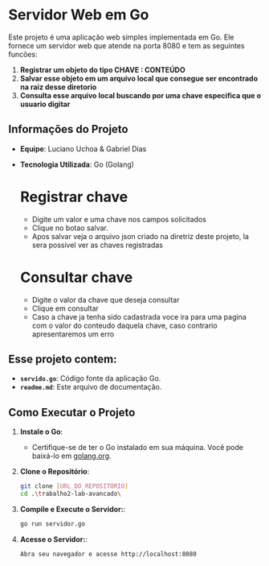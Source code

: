# Servidor Web em Go

Este projeto é uma aplicação web simples implementada em Go. Ele fornece um servidor web que atende na porta 8080 e tem as seguintes funcões:

1. **Registrar um objeto do tipo CHAVE : CONTEÚDO**
2. **Salvar esse objeto em um arquivo local que consegue ser encontrado na raiz desse diretorio**
3. **Consulta esse arquivo local buscando por uma chave especifica que o usuario digitar**

## Informações do Projeto

- **Equipe**: Luciano Uchoa & Gabriel Dias
- **Tecnologia Utilizada**: Go (Golang)

  # Registrar chave
   - Digite um valor e uma chave nos campos solicitados
   - Clique no botao salvar.
   - Apos salvar veja o arquivo json criado na diretriz deste projeto, la sera possivel ver as chaves registradas
  # Consultar chave
   - Digite o valor da chave que deseja consultar
   - Clique em consultar
   - Caso a chave ja tenha sido cadastrada voce ira para uma pagina com o valor do conteudo daquela chave, caso contrario apresentaremos um erro

## Esse projeto contem:
- **`servido.go`**: Código fonte da aplicação Go.
- **`readme.md`**: Este arquivo de documentação.

## Como Executar o Projeto

1. **Instale o Go**:
   - Certifique-se de ter o Go instalado em sua máquina. Você pode baixá-lo em [golang.org](https://golang.org/dl/).

2. **Clone o Repositório**:
   ```bash
   git clone [URL_DO_REPOSITORIO]
   cd .\trabalho2-lab-avancado\
   ```

3. **Compile e Execute o Servidor:**:
    ```bash
    go run servidor.go
    ```

4. **Acesse o Servidor:**:
    ```
    Abra seu navegador e acesse http://localhost:8080
    ```
